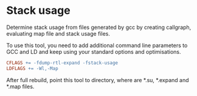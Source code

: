 Stack usage
===========

Determine stack usage from files generated by gcc by creating callgraph, evaluating map file and stack usage files.


To use this tool, you need to add additional command line parameters to GCC and LD and keep using your standard options and optimisations.

```Makefile
CFLAGS += -fdump-rtl-expand -fstack-usage
LDFLAGS += -Wl,-Map
```

After full rebuild, point this tool to directory, where are *.su, *.expand and *.map files.

